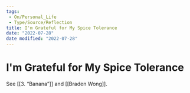 ```yaml
---
tags:
 - On/Personal_Life
 - Type/Source/Reflection
title: I'm Grateful for My Spice Tolerance
date: "2022-07-28"
date modified: "2022-07-28"
---
```


# I'm Grateful for My Spice Tolerance
See [[3. “Banana”]] and [[Braden Wong]].
